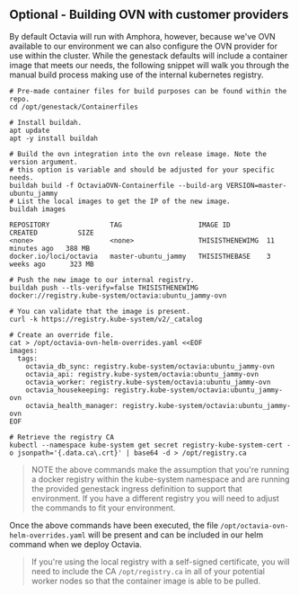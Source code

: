 ## Optional - Building OVN with customer providers

By default Octavia will run with Amphora, however, because we've OVN available to our environment we can also configure the OVN provider for use within the cluster. While the genestack defaults will include a container image that meets our needs, the following snippet will walk you through the manual build process making use of the internal kubernetes registry.

``` shell
# Pre-made container files for build purposes can be found within the repo.
cd /opt/genestack/Containerfiles

# Install buildah.
apt update
apt -y install buildah

# Build the ovn integration into the ovn release image. Note the version argument.
# this option is variable and should be adjusted for your specific needs.
buildah build -f OctaviaOVN-Containerfile --build-arg VERSION=master-ubuntu_jammy
# List the local images to get the IP of the new image.
buildah images

REPOSITORY               TAG                   IMAGE ID         CREATED          SIZE
<none>                   <none>                THISISTHENEWIMG  11 minutes ago   388 MB
docker.io/loci/octavia   master-ubuntu_jammy   THISISTHEBASE    3 weeks ago      323 MB

# Push the new image to our internal registry.
buildah push --tls-verify=false THISISTHENEWIMG docker://registry.kube-system/octavia:ubuntu_jammy-ovn

# You can validate that the image is present.
curl -k https://registry.kube-system/v2/_catalog

# Create an override file.
cat > /opt/octavia-ovn-helm-overrides.yaml <<EOF
images:
  tags:
    octavia_db_sync: registry.kube-system/octavia:ubuntu_jammy-ovn
    octavia_api: registry.kube-system/octavia:ubuntu_jammy-ovn
    octavia_worker: registry.kube-system/octavia:ubuntu_jammy-ovn
    octavia_housekeeping: registry.kube-system/octavia:ubuntu_jammy-ovn
    octavia_health_manager: registry.kube-system/octavia:ubuntu_jammy-ovn
EOF

# Retrieve the registry CA
kubectl --namespace kube-system get secret registry-kube-system-cert -o jsonpath='{.data.ca\.crt}' | base64 -d > /opt/registry.ca
```

> NOTE the above commands make the assumption that you're running a docker registry within the kube-system namespace and are running the provided genestack ingress definition to support that environment. If you have a different registry you will need to adjust the commands to fit your environment.

Once the above commands have been executed, the file `/opt/octavia-ovn-helm-overrides.yaml` will be present and can be included in our helm command when we deploy Octavia.

> If you're using the local registry with a self-signed certificate, you will need to include the CA `/opt/registry.ca` in all of your potential worker nodes so that the container image is able to be pulled.
